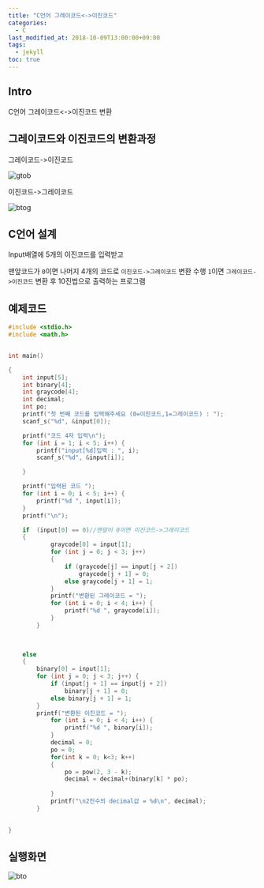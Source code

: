 ```yaml
---
title: "C언어 그레이코드<->이진코드"
categories: 
  - C
last_modified_at: 2018-10-09T13:00:00+09:00
tags: 
  - jekyll
toc: true
---
```


## Intro

C언어 그레이코드<->이진코드 변환


## 그레이코드와 이진코드의 변환과정

그레이코드->이진코드

![gtob](https://github.com/lesslate/blog/blob/master/assets/img/Graytobinary.png?raw=true)

이진코드->그레이코드

![btog](https://github.com/lesslate/blog/blob/master/assets/img/binarytogray.png?raw=true)

## C언어 설계

Input배열에 5개의 이진코드를 입력받고

맨앞코드가 ``0``이면 나머지 4개의 코드로 ``이진코드->그레이코드`` 변환 수행
``1``이면 ``그레이코드->이진코드`` 변환 후 10진법으로 출력하는 프로그램


## 예제코드

```c
#include <stdio.h>
#include <math.h>


int main()

{
	int input[5];
	int binary[4];
	int graycode[4];
	int decimal;
	int po;
	printf("첫 번째 코드를 입력해주세요 (0=이진코드,1=그레이코드) : ");
	scanf_s("%d", &input[0]);

	printf("코드 4자 입력\n");
	for (int i = 1; i < 5; i++) {
		printf("input[%d]입력 : ", i);
		scanf_s("%d", &input[i]);

	}

	printf("입력된 코드 ");
	for (int i = 0; i < 5; i++) {
		printf("%d ", input[i]);
	}
	printf("\n");

	if 	(input[0] == 0)//맨앞이 0이면 이진코드->그레이코드
	{
			graycode[0] = input[1];
			for (int j = 0; j < 3; j++)
			{
				if (graycode[j] == input[j + 2])
					graycode[j + 1] = 0;
				else graycode[j + 1] = 1;
			}
			printf("변환된 그레이코드 = ");
			for (int i = 0; i < 4; i++) {
				printf("%d ", graycode[i]);
			}
		}
	

	
	else
	{
		binary[0] = input[1];
		for (int j = 0; j < 3; j++) {
			if (input[j + 1] == input[j + 2])
				binary[j + 1] = 0;
			else binary[j + 1] = 1;
		}
		printf("변환된 이진코드 = ");
			for (int i = 0; i < 4; i++) {
				printf("%d ", binary[i]);
			}
			decimal = 0;
			po = 0;
			for(int k = 0; k<3; k++)
			{
				po = pow(2, 3 - k);
				decimal = decimal+(binary[k] * po);
				
			}
			printf("\n2진수의 decimal값 = %d\n", decimal);
		}
	

}
```

## 실행화면

![bto](https://github.com/lesslate/blog/blob/master/assets/img/bto.png?raw=true)